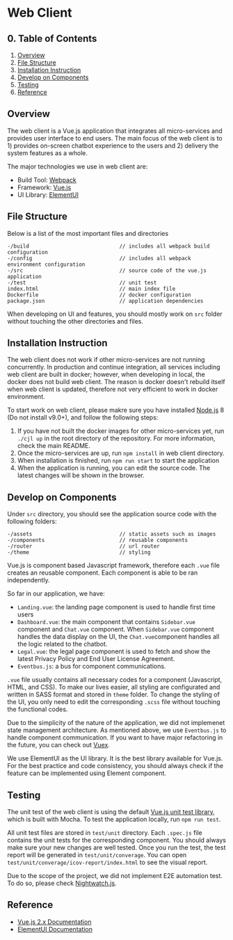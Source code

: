 # Web Client

## 0. Table of Contents
1. [Overview](#overview)
2. [File Structure](#file-structure)
3. [Installation Instruction](#installation)
4. [Develop on Components](#component)
5. [Testing](#testing)
6. [Reference](#reference)

## Overview <a name="overview"></a>
The web client is a Vue.js application that integrates all micro-services and provides user interface to end users. The main focus of the web client is to 1) provides on-screen chatbot experience to the users and 2) delivery the system features as a whole.

The major technologies we use in web client are:
- Build Tool: [Webpack](https://webpack.js.org/)
- Framework: [Vue.js](https://vuejs.org/)
- UI Library: [ElementUI](http://element.eleme.io/#/en-US)

## File Structure<a name="file-structure"></a>

Below is a list of the most important files and directories
```
-/build                             // includes all webpack build configuration
-/config                            // includes all webpack environment configuration
-/src                               // source code of the vue.js application
-/test                              // unit test
index.html                          // main index file
Dockerfile                          // docker configuration
package.json                        // application dependencies
```
When developing on UI and features, you should mostly work on `src` folder without touching the other directories and files.

## Installation Instruction<a name="installation"></a>

The web client does not work if other micro-services are not running concurrently. In production and continue integration, all services including web client are built in docker; however, when developing in local, the docker does not build web client. The reason is docker doesn't rebuild itself when web client is updated, therefore not very efficient to work in docker environment.

To start work on web client, please makre sure you have installed [Node.js](https://nodejs.org/en/) 8 (Do not install v9.0+), and follow the following steps:
1. If you have not built the docker images for other micro-services yet, run `./cjl up` in the root directory of the repository. For more information, check the main README.
2. Once the micro-services are up, run `npm install` in web client directory.
3. When installation is finished, run `npm run start` to start the application
4. When the application is running, you can edit the source code. The latest changes will be shown in the browser.

## Develop on Components<a name="component"></a>

Under `src` directory, you should see the application source code with the following folders:
```
-/assets                            // static assets such as images
-/components                        // reusable components
-/router                            // url router
-/theme                             // styling
```

Vue.js is component based Javascript framework, therefore each `.vue` file creates an reusable component.  Each component is able to be ran independently.

So far in our application, we have:
- `Landing.vue`: the landing page component is used to handle first time users
- `Dashboard.vue`: the main component that contains `Sidebar.vue` component and `Chat.vue` component. When `Sidebar.vue` component handles the data display on the UI, the `Chat.vue`component handles all the logic related to the chatbot.
- `Legal.vue`: the legal page component is used to fetch and show the latest Privacy Policy and End User License Agreement.
- `Eventbus.js`: a bus for component communications.

`.vue` file usually contains all necessary codes for a component (Javascript, HTML, and CSS). To make our lives easier, all styling are configurated and written in SASS format and stored in `theme` folder. To change the styling of the UI, you only need to edit the corresponding `.scss` file without touching the functional codes.

 Due to the simplicity of the nature of the application, we did not implemenet state management architecture. As mentioned above, we use `Eventbus.js` to handle component communication. If you want to have major refactoring in the future, you can check out [Vuex](https://vuex.vuejs.org/en/).

We use ElementUI as the UI library. It is the best library available for Vue.js. For the best practice and code consistency, you should always check if the feature can be implemented using Element component.

## Testing<a name="testing"></a>

The unit test of the web client is using the default [Vue.js unit test library](https://vuejs.org/v2/guide/unit-testing.html), which is built with Mocha. To test the application locally, run `npm run test`.

All unit test files are stored in `test/unit` directory. Each `.spec.js` file contains the unit tests for the corresponding component. You should always make sure your new changes are well tested. Once you run the test, the test report will be generated in `test/unit/converage`. You can open `test/unit/converage/icov-report/index.html` to see the visual report.

Due to the scope of the project, we did not implement E2E automation test. To do so, please check [Nightwatch.js](http://nightwatchjs.org/).

## Reference<a name="reference"></a>

- [Vue.js 2.x Documentation](https://vuejs.org/)
- [ElementUI Documentation](http://element.eleme.io/#/en-US)



